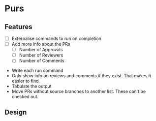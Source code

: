 # Purs


## Features

- [ ] Externalise commands to run on completion
- [ ] Add more info about the PRs
  - [ ] Number of Approvals
  - [ ] Number of Reviewers
  - [ ] Number of Comments
- Write each run command
- Only show info on reviews and comments if they exist. That makes it easier to find.
- Tabulate the output
- Move PRs without source branches to another list. These can't be checked out.

## Design
